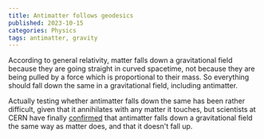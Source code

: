 ```yaml
---
title: Antimatter follows geodesics
published: 2023-10-15
categories: Physics
tags: antimatter, gravity
---
```


According to general relativity, matter falls down a gravitational field
because they are going straight in curved spacetime,
not because they are being pulled by a force which is proportional to their mass.
So everything should fall down the same in a gravitational field,
including antimatter.

Actually testing whether antimatter falls down the same has been rather difficult,
given that it annihilates with any matter it touches,
but scientists at CERN have finally [confirmed] that antimatter
falls down a gravitational field the same way as matter does,
and that it doesn't fall up.

[confirmed]: https://www.scientificamerican.com/article/what-happens-if-you-drop-antimatter-new-gravitational-test-sees-first-fall/
